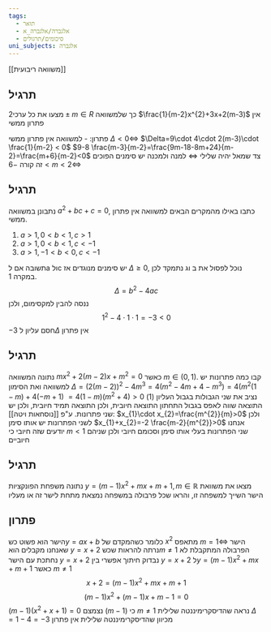 ```yaml
---
tags:
  - תואר
  - אלגברה/אלגברה_א
  - סיכומים/תרגולים
uni_subjects: אלגברה
---
```

[[משוואה ריבועית]]
## תרגיל
מצעו את כל ערכי$2\pm m\in R$ כך שלמשוואה $\frac{1}{m-2}x^{2}+3x+2(m-3)$ אין פתרון ממשי

פתרון: - למשוואה אין פתרון ממשי $\Delta<0\iff$
$\Delta=9\cdot 4\cdot 2(m-3)\cdot \frac{1}{m-2} < 0$
$9-8 \frac{m-3}{m-2}=\frac{9m-18-8m+24}{m-2}=\frac{m+6}{m-2}<0$
צד שמאל יהיה שלילי $\iff$ למנה ולמכנה יש סימנים הפוכים
זה קורה $-6<m<2\iff$

## תרגיל
נתבונן במשוואה $a^{2}+bc+c=0$, כתבו באילו מהמקרים הבאים למשוואה אין פתרון ממשי.
1. $a>1, 0<b<1,c>1$
2. $a>1,0<b<1,c<-1$
3. $a>1,-1<b<0,c<-1$

תשובה
אם לa ולc יש סימנים מנוגדים אז $\Delta\geq 0$, נוכל לפסול את ב וג
נתמקד לכן במקרה 1.
$$
\Delta=b^{2}-4ac
$$
ננסה להבין למקסימום, ולכן
$$
1^{2}-4\cdot 1 \cdot 1=-3<0
$$
$-3$ חסם עליון ל$\Delta$ אין פתרון
## תרגיל
נתונה המשוואה $mx^{2}+2(m-2)x+m^{2}=0$ כאשר $m\in(0,1)$. קבו כמה פתרונות יש למשוואה ואת הסימון
$\Delta=(2(m-2))^2-4m^{3}=4(m^{2}-4m+4-m^{3})=4(m^{2}(1-m)+4(-m+1)$
$=4(1-m)(m^{2}+4)>0$
נציב את שני הגבולות
בגבול העליון (1) התוצאה שווה לאפס
בגבול התחתון התוצאה חיובית, ולכן התוצאה תמיד חיובית, ולכן יש שני פתרונות. ע"פ [[נוסחאות ויטה]]:
$x_{1}\cdot x_{2}=\frac{m^{2}}{m}>0$
ולכן לשני הפתרונות יש אותו סימן
$x_{1}+x_{2}=-2 \frac{m-2}{m^{2}}>0$
אנחנו יודעים שזה חיובי כי $m<1$
שני הפתרונות בעלי אותו סימן וסכומם חיובי ולכן שניהם חיוביים

## תרגיל
נתונה משפחת הפונקציות $y=(m-1)x^{2}+mx+m+1,m \in \mathbb{R}$
מצאו את משוואת הישר השייך למשפחה זו, והראו שכל פרבולה במשפחה נמצאת מתחת לישר זה או מעליו
## פתרון
הישר הוא פשוט כש$y=ax+b$ כלומר כשהמקדם של $x^{2}$ מתאפס $m=1 \iff$
הישר שאנחנו מקבלים הוא
$y=x+2$
נרתה להראות שכש$m\neq 1$ הפרבולה המתקבלת לא נחתכת עם הישר $y=x+2$
נבדוק חיתוך אפשרי בין $y=x+2$ ל$y=(m-1)x^{2}+mx+m+1$ כאשר $m\neq 1$
$$
x+2 = (m-1)x^{2}+mx+m+1
$$
$$
(m-1)x^{2}+(m-1)x+m-1=0
$$
$(m-1)(x^{2}+x+1)=0$
נצמצם $(m-1)$ כי $m\neq 1$
נראה שהדיסקרימיננטה שלילית
$\Delta = 1 -4= -3$
מכיוון שהדיסקרימיננטה שלילית אין פתרון
